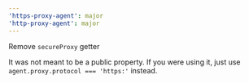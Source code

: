 ```yaml
---
'https-proxy-agent': major
'http-proxy-agent': major
---
```


Remove `secureProxy` getter

It was not meant to be a public property. If you were using it, just use `agent.proxy.protocol === 'https:'` instead.
